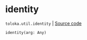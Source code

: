 # identity
`toloka.util.identity` | [Source code](https://github.com/Toloka/toloka-kit/blob/v1.0.1/src/util/__init__.py#L60)

```python
identity(arg: Any)
```

